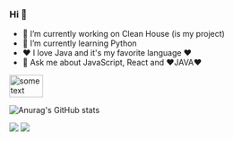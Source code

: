 ### Hi 👋

- 🔭 I’m currently working on Clean House (is my project)
- 🌱 I’m currently learning Python
- ❤️ I love Java and it's my favorite language ❤️
- 💬 Ask me about JavaScript, React and ❤️JAVA❤️
        
<img src="https://github-readme-stats.vercel.app/api?username=anuraghazra)](https://github.com/anuraghazra/github-readme-stats" alt="some text" width=60 height=40/>  

![Anurag's GitHub stats](https://github-readme-stats.vercel.app/api?username=anuraghazra&show_icons=true&theme=dracula)


[<img src="https://img.shields.io/badge/linkedin-%230077B5.svg?&style=for-the-badge&logo=linkedin&logoColor=white" />](https://www.linkedin.com/in/rian-m-9535b9116/) [<img src = "https://img.shields.io/badge/instagram-%23E4405F.svg?&style=for-the-badge&logo=instagram&logoColor=white">](https://www.instagram.com/rian_mendes5/)
